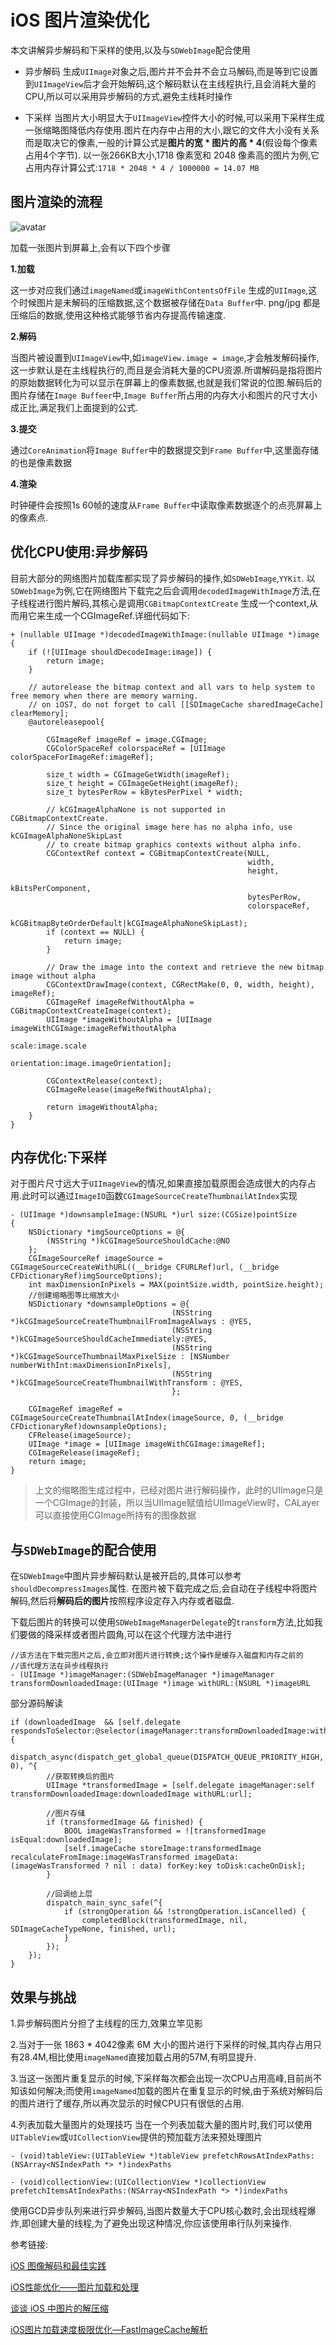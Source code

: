 # iOS 图片渲染优化
本文讲解异步解码和下采样的使用,以及与`SDWebImage`配合使用

* 异步解码
生成`UIImage`对象之后,图片并不会并不会立马解码,而是等到它设置到`UIImageView`后才会开始解码,这个解码默认在主线程执行,且会消耗大量的CPU,所以可以采用异步解码的方式,避免主线耗时操作

* 下采样
当图片大小明显大于`UIImageView`控件大小的时候,可以采用下采样生成一张缩略图降低内存使用.图片在内存中占用的大小,跟它的文件大小没有关系而是取决它的像素,一般的计算公式是**图片的宽 * 图片的高 * 4**(假设每个像素占用4个字节).
以一张266KB大小,1718 像素宽和 2048 像素高的图片为例,它占用内存计算公式:`1718 * 2048 * 4 / 1000000 = 14.07 MB`

## 图片渲染的流程
![avatar](https://github.com/rob2468/rob2468.github.io/raw/master/resources/figures/2018-08-22-image-rendering-pipeline.png)

加载一张图片到屏幕上,会有以下四个步骤

**1.加载**

这一步对应我们通过`imageNamed`或`imageWithContentsOfFile` 生成的`UIImage`,这个时候图片是未解码的压缩数据,这个数据被存储在`Data Buffer`中.
png/jpg 都是压缩后的数据,使用这种格式能够节省内存提高传输速度.

**2.解码**

当图片被设置到`UIImageView`中,如`imageView.image = image`,才会触发解码操作,这一步默认是在主线程执行的,而且是会消耗大量的CPU资源.所谓解码是指将图片的原始数据转化为可以显示在屏幕上的像素数据,也就是我们常说的位图.解码后的图片存储在`Image Buffeer`中,`Image Buffer`所占用的内存大小和图片的尺寸大小成正比,满足我们上面提到的公式.

**3.提交**

通过`CoreAnimation`将`Image Buffer`中的数据提交到`Frame Buffer`中,这里面存储的也是像素数据

**4.渲染**

时钟硬件会按照1s 60帧的速度从`Frame Buffer`中读取像素数据逐个的点亮屏幕上的像素点.


## 优化CPU使用:异步解码

目前大部分的网络图片加载库都实现了异步解码的操作,如`SDWebImage`,`YYKit`.
以`SDWebImage`为例,它在网络图片下载完之后会调用`decodedImageWithImage`方法,在子线程进行图片解码,其核心是调用`CGBitmapContextCreate` 生成一个context,从而用它来生成一个CGImageRef.详细代码如下:
```
+ (nullable UIImage *)decodedImageWithImage:(nullable UIImage *)image {
    if (![UIImage shouldDecodeImage:image]) {
        return image;
    }
    
    // autorelease the bitmap context and all vars to help system to free memory when there are memory warning.
    // on iOS7, do not forget to call [[SDImageCache sharedImageCache] clearMemory];
    @autoreleasepool{
        
        CGImageRef imageRef = image.CGImage;
        CGColorSpaceRef colorspaceRef = [UIImage colorSpaceForImageRef:imageRef];
        
        size_t width = CGImageGetWidth(imageRef);
        size_t height = CGImageGetHeight(imageRef);
        size_t bytesPerRow = kBytesPerPixel * width;

        // kCGImageAlphaNone is not supported in CGBitmapContextCreate.
        // Since the original image here has no alpha info, use kCGImageAlphaNoneSkipLast
        // to create bitmap graphics contexts without alpha info.
        CGContextRef context = CGBitmapContextCreate(NULL,
                                                     width,
                                                     height,
                                                     kBitsPerComponent,
                                                     bytesPerRow,
                                                     colorspaceRef,
                                                     kCGBitmapByteOrderDefault|kCGImageAlphaNoneSkipLast);
        if (context == NULL) {
            return image;
        }
        
        // Draw the image into the context and retrieve the new bitmap image without alpha
        CGContextDrawImage(context, CGRectMake(0, 0, width, height), imageRef);
        CGImageRef imageRefWithoutAlpha = CGBitmapContextCreateImage(context);
        UIImage *imageWithoutAlpha = [UIImage imageWithCGImage:imageRefWithoutAlpha
                                                         scale:image.scale
                                                   orientation:image.imageOrientation];
        
        CGContextRelease(context);
        CGImageRelease(imageRefWithoutAlpha);
        
        return imageWithoutAlpha;
    }
}
```

## 内存优化:下采样
对于图片尺寸远大于`UIImageView`的情况,如果直接加载原图会造成很大的内存占用.此时可以通过`ImageIO`函数`CGImageSourceCreateThumbnailAtIndex`实现
```
- (UIImage *)downsampleImage:(NSURL *)url size:(CGSize)pointSize
{
    NSDictionary *imgSourceOptions = @{
        (NSString *)kCGImageSourceShouldCache:@NO
    };
    CGImageSourceRef imageSource = CGImageSourceCreateWithURL((__bridge CFURLRef)url, (__bridge CFDictionaryRef)imgSourceOptions);
    int maxDimensionInPixels = MAX(pointSize.width, pointSize.height);
    //创建缩略图等比缩放大小
    NSDictionary *downsampleOptions = @{
                                    (NSString *)kCGImageSourceCreateThumbnailFromImageAlways : @YES,
                                    (NSString *)kCGImageSourceShouldCacheImmediately:@YES,
                                    (NSString *)kCGImageSourceThumbnailMaxPixelSize : [NSNumber numberWithInt:maxDimensionInPixels],
                                    (NSString *)kCGImageSourceCreateThumbnailWithTransform : @YES,
                                    };
    
    CGImageRef imageRef = CGImageSourceCreateThumbnailAtIndex(imageSource, 0, (__bridge CFDictionaryRef)downsampleOptions);
    CFRelease(imageSource);
    UIImage *image = [UIImage imageWithCGImage:imageRef];
    CGImageRelease(imageRef);
    return image;
}
```
>上文的缩略图生成过程中，已经对图片进行解码操作，此时的UIImage只是一个CGImage的封装，所以当UIImage赋值给UIImageView时，CALayer可以直接使用CGImage所持有的图像数据

## 与`SDWebImage`的配合使用
在`SDWebImage`中图片异步解码默认是被开启的,具体可以参考`shouldDecompressImages`属性.
在图片被下载完成之后,会自动在子线程中将图片解码,然后将**解码后的图片**按照程序设定存入内存或者磁盘.

下载后图片的转换可以使用`SDWebImageManagerDelegate`的`transform`方法,比如我们要做的降采样或者图片圆角,可以在这个代理方法中进行
```
//该方法在下载完图片之后,会立即对图片进行转换;这个操作是缓存入磁盘和内存之前的
//该代理方法在异步线程执行
- (UIImage *)imageManager:(SDWebImageManager *)imageManager transformDownloadedImage:(UIImage *)image withURL:(NSURL *)imageURL
```
部分源码解读
```
if (downloadedImage  && [self.delegate respondsToSelector:@selector(imageManager:transformDownloadedImage:withURL:)]) {
    dispatch_async(dispatch_get_global_queue(DISPATCH_QUEUE_PRIORITY_HIGH, 0), ^{
        //获取转换后的图片
        UIImage *transformedImage = [self.delegate imageManager:self transformDownloadedImage:downloadedImage withURL:url];

        //图片存储
        if (transformedImage && finished) {
            BOOL imageWasTransformed = ![transformedImage isEqual:downloadedImage];
            [self.imageCache storeImage:transformedImage recalculateFromImage:imageWasTransformed imageData:(imageWasTransformed ? nil : data) forKey:key toDisk:cacheOnDisk];
        }

        //回调给上层
        dispatch_main_sync_safe(^{
            if (strongOperation && !strongOperation.isCancelled) {
                completedBlock(transformedImage, nil, SDImageCacheTypeNone, finished, url);
            }
        });
    });
}
``` 

## 效果与挑战
1.异步解码图片分担了主线程的压力,效果立竿见影

2.当对于一张 1863 * 4042像素 6M 大小的图片进行下采样的时候,其内存占用只有28.4M,相比使用`imageNamed`直接加载占用的57M,有明显提升.

3.当这一张图片重复显示的时候,下采样每次都会出现一次CPU占用高峰,目前尚不知该如何解决;而使用`imageNamed`加载的图片在重复显示的时候,由于系统对解码后的图片进行了缓存,所以再次显示的时候CPU只有很低的占用.

4.列表加载大量图片的处理技巧
当在一个列表加载大量的图片时,我们可以使用`UITableView`或`UICollectionView`提供的预加载方法来预处理图片
```
- (void)tableView:(UITableView *)tableView prefetchRowsAtIndexPaths:(NSArray<NSIndexPath *> *)indexPaths

- (void)collectionView:(UICollectionView *)collectionView prefetchItemsAtIndexPaths:(NSArray<NSIndexPath *> *)indexPaths
```

使用GCD异步队列来进行异步解码,当图片数量大于CPU核心数时,会出现线程爆炸,即创建大量的线程,为了避免出现这种情况,你应该使用串行队列来操作.

参考链接:

[iOS 图像解码和最佳实践](https://blog.jamchenjun.com/2018/08/22/image-and-graphics-best-practices.html)

[iOS性能优化——图片加载和处理](https://www.jianshu.com/p/7d8a82115060)

[谈谈 iOS 中图片的解压缩](http://blog.leichunfeng.com/blog/2017/02/20/talking-about-the-decompression-of-the-image-in-ios/)

[iOS图片加载速度极限优化—FastImageCache解析](https://blog.cnbang.net/tech/2578/)